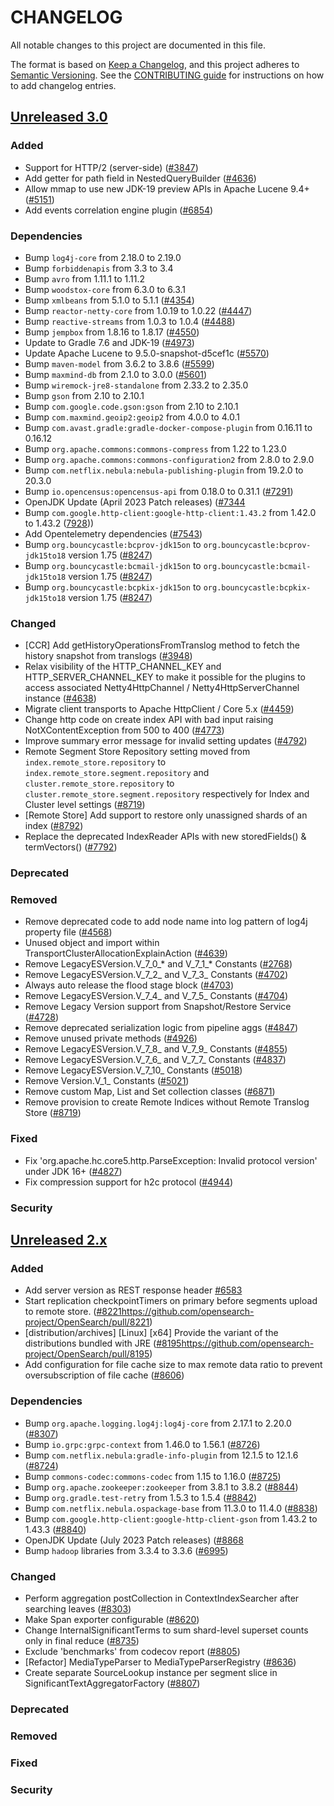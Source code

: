 # CHANGELOG
All notable changes to this project are documented in this file.

The format is based on [Keep a Changelog](https://keepachangelog.com/en/1.0.0/), and this project adheres to [Semantic Versioning](https://semver.org/spec/v2.0.0.html). See the [CONTRIBUTING guide](./CONTRIBUTING.md#Changelog) for instructions on how to add changelog entries.

## [Unreleased 3.0]
### Added
- Support for HTTP/2 (server-side) ([#3847](https://github.com/opensearch-project/OpenSearch/pull/3847))
- Add getter for path field in NestedQueryBuilder ([#4636](https://github.com/opensearch-project/OpenSearch/pull/4636))
- Allow mmap to use new JDK-19 preview APIs in Apache Lucene 9.4+ ([#5151](https://github.com/opensearch-project/OpenSearch/pull/5151))
- Add events correlation engine plugin ([#6854](https://github.com/opensearch-project/OpenSearch/issues/6854))

### Dependencies
- Bump `log4j-core` from 2.18.0 to 2.19.0
- Bump `forbiddenapis` from 3.3 to 3.4
- Bump `avro` from 1.11.1 to 1.11.2
- Bump `woodstox-core` from 6.3.0 to 6.3.1
- Bump `xmlbeans` from 5.1.0 to 5.1.1 ([#4354](https://github.com/opensearch-project/OpenSearch/pull/4354))
- Bump `reactor-netty-core` from 1.0.19 to 1.0.22 ([#4447](https://github.com/opensearch-project/OpenSearch/pull/4447))
- Bump `reactive-streams` from 1.0.3 to 1.0.4 ([#4488](https://github.com/opensearch-project/OpenSearch/pull/4488))
- Bump `jempbox` from 1.8.16 to 1.8.17 ([#4550](https://github.com/opensearch-project/OpenSearch/pull/4550))
- Update to Gradle 7.6 and JDK-19 ([#4973](https://github.com/opensearch-project/OpenSearch/pull/4973))
- Update Apache Lucene to 9.5.0-snapshot-d5cef1c ([#5570](https://github.com/opensearch-project/OpenSearch/pull/5570))
- Bump `maven-model` from 3.6.2 to 3.8.6 ([#5599](https://github.com/opensearch-project/OpenSearch/pull/5599))
- Bump `maxmind-db` from 2.1.0 to 3.0.0 ([#5601](https://github.com/opensearch-project/OpenSearch/pull/5601))
- Bump `wiremock-jre8-standalone` from 2.33.2 to 2.35.0
- Bump `gson` from 2.10 to 2.10.1
- Bump `com.google.code.gson:gson` from 2.10 to 2.10.1
- Bump `com.maxmind.geoip2:geoip2` from 4.0.0 to 4.0.1
- Bump `com.avast.gradle:gradle-docker-compose-plugin` from 0.16.11 to 0.16.12
- Bump `org.apache.commons:commons-compress` from 1.22 to 1.23.0
- Bump `org.apache.commons:commons-configuration2` from 2.8.0 to 2.9.0
- Bump `com.netflix.nebula:nebula-publishing-plugin` from 19.2.0 to 20.3.0
- Bump `io.opencensus:opencensus-api` from 0.18.0 to 0.31.1 ([#7291](https://github.com/opensearch-project/OpenSearch/pull/7291))
- OpenJDK Update (April 2023 Patch releases) ([#7344](https://github.com/opensearch-project/OpenSearch/pull/7344)
- Bump `com.google.http-client:google-http-client:1.43.2` from 1.42.0 to 1.43.2 ([7928](https://github.com/opensearch-project/OpenSearch/pull/7928)))
- Add Opentelemetry dependencies ([#7543](https://github.com/opensearch-project/OpenSearch/issues/7543))
- Bump `org.bouncycastle:bcprov-jdk15on` to `org.bouncycastle:bcprov-jdk15to18` version 1.75 ([#8247](https://github.com/opensearch-project/OpenSearch/pull/8247))
- Bump `org.bouncycastle:bcmail-jdk15on` to `org.bouncycastle:bcmail-jdk15to18` version 1.75 ([#8247](https://github.com/opensearch-project/OpenSearch/pull/8247))
- Bump `org.bouncycastle:bcpkix-jdk15on` to `org.bouncycastle:bcpkix-jdk15to18` version 1.75 ([#8247](https://github.com/opensearch-project/OpenSearch/pull/8247))

### Changed
- [CCR] Add getHistoryOperationsFromTranslog method to fetch the history snapshot from translogs ([#3948](https://github.com/opensearch-project/OpenSearch/pull/3948))
- Relax visibility of the HTTP_CHANNEL_KEY and HTTP_SERVER_CHANNEL_KEY to make it possible for the plugins to access associated Netty4HttpChannel / Netty4HttpServerChannel instance ([#4638](https://github.com/opensearch-project/OpenSearch/pull/4638))
- Migrate client transports to Apache HttpClient / Core 5.x ([#4459](https://github.com/opensearch-project/OpenSearch/pull/4459))
- Change http code on create index API with bad input raising NotXContentException from 500 to 400 ([#4773](https://github.com/opensearch-project/OpenSearch/pull/4773))
- Improve summary error message for invalid setting updates ([#4792](https://github.com/opensearch-project/OpenSearch/pull/4792))
- Remote Segment Store Repository setting moved from `index.remote_store.repository` to `index.remote_store.segment.repository` and `cluster.remote_store.repository` to `cluster.remote_store.segment.repository` respectively for Index and Cluster level settings ([#8719](https://github.com/opensearch-project/OpenSearch/pull/8719))
- [Remote Store] Add support to restore only unassigned shards of an index ([#8792](https://github.com/opensearch-project/OpenSearch/pull/8792))
- Replace the deprecated IndexReader APIs with new storedFields() & termVectors() ([#7792](https://github.com/opensearch-project/OpenSearch/pull/7792))

### Deprecated

### Removed
- Remove deprecated code to add node name into log pattern of log4j property file ([#4568](https://github.com/opensearch-project/OpenSearch/pull/4568))
- Unused object and import within TransportClusterAllocationExplainAction ([#4639](https://github.com/opensearch-project/OpenSearch/pull/4639))
- Remove LegacyESVersion.V_7_0_* and V_7_1_* Constants ([#2768](https://https://github.com/opensearch-project/OpenSearch/pull/2768))
- Remove LegacyESVersion.V_7_2_ and V_7_3_ Constants ([#4702](https://github.com/opensearch-project/OpenSearch/pull/4702))
- Always auto release the flood stage block ([#4703](https://github.com/opensearch-project/OpenSearch/pull/4703))
- Remove LegacyESVersion.V_7_4_ and V_7_5_ Constants ([#4704](https://github.com/opensearch-project/OpenSearch/pull/4704))
- Remove Legacy Version support from Snapshot/Restore Service ([#4728](https://github.com/opensearch-project/OpenSearch/pull/4728))
- Remove deprecated serialization logic from pipeline aggs ([#4847](https://github.com/opensearch-project/OpenSearch/pull/4847))
- Remove unused private methods ([#4926](https://github.com/opensearch-project/OpenSearch/pull/4926))
- Remove LegacyESVersion.V_7_8_ and V_7_9_ Constants ([#4855](https://github.com/opensearch-project/OpenSearch/pull/4855))
- Remove LegacyESVersion.V_7_6_ and V_7_7_ Constants ([#4837](https://github.com/opensearch-project/OpenSearch/pull/4837))
- Remove LegacyESVersion.V_7_10_ Constants ([#5018](https://github.com/opensearch-project/OpenSearch/pull/5018))
- Remove Version.V_1_ Constants ([#5021](https://github.com/opensearch-project/OpenSearch/pull/5021))
- Remove custom Map, List and Set collection classes ([#6871](https://github.com/opensearch-project/OpenSearch/pull/6871))
- Remove provision to create Remote Indices without Remote Translog Store ([#8719](https://github.com/opensearch-project/OpenSearch/pull/8719))

### Fixed
- Fix 'org.apache.hc.core5.http.ParseException: Invalid protocol version' under JDK 16+ ([#4827](https://github.com/opensearch-project/OpenSearch/pull/4827))
- Fix compression support for h2c protocol ([#4944](https://github.com/opensearch-project/OpenSearch/pull/4944))

### Security

## [Unreleased 2.x]
### Added
- Add server version as REST response header [#6583](https://github.com/opensearch-project/OpenSearch/issues/6583)
- Start replication checkpointTimers on primary before segments upload to remote store. ([#8221]()https://github.com/opensearch-project/OpenSearch/pull/8221)
- [distribution/archives] [Linux] [x64] Provide the variant of the distributions bundled with JRE ([#8195]()https://github.com/opensearch-project/OpenSearch/pull/8195)
- Add configuration for file cache size to max remote data ratio to prevent oversubscription of file cache ([#8606](https://github.com/opensearch-project/OpenSearch/pull/8606))

### Dependencies
- Bump `org.apache.logging.log4j:log4j-core` from 2.17.1 to 2.20.0 ([#8307](https://github.com/opensearch-project/OpenSearch/pull/8307))
- Bump `io.grpc:grpc-context` from 1.46.0 to 1.56.1 ([#8726](https://github.com/opensearch-project/OpenSearch/pull/8726))
- Bump `com.netflix.nebula:gradle-info-plugin` from 12.1.5 to 12.1.6 ([#8724](https://github.com/opensearch-project/OpenSearch/pull/8724))
- Bump `commons-codec:commons-codec` from 1.15 to 1.16.0 ([#8725](https://github.com/opensearch-project/OpenSearch/pull/8725))
- Bump `org.apache.zookeeper:zookeeper` from 3.8.1 to 3.8.2 ([#8844](https://github.com/opensearch-project/OpenSearch/pull/8844))
- Bump `org.gradle.test-retry` from 1.5.3 to 1.5.4 ([#8842](https://github.com/opensearch-project/OpenSearch/pull/8842))
- Bump `com.netflix.nebula.ospackage-base` from 11.3.0 to 11.4.0 ([#8838](https://github.com/opensearch-project/OpenSearch/pull/8838))
- Bump `com.google.http-client:google-http-client-gson` from 1.43.2 to 1.43.3 ([#8840](https://github.com/opensearch-project/OpenSearch/pull/8840))
- OpenJDK Update (July 2023 Patch releases) ([#8868](https://github.com/opensearch-project/OpenSearch/pull/8868)
- Bump `hadoop` libraries from 3.3.4 to 3.3.6 ([#6995](https://github.com/opensearch-project/OpenSearch/pull/6995))

### Changed
- Perform aggregation postCollection in ContextIndexSearcher after searching leaves ([#8303](https://github.com/opensearch-project/OpenSearch/pull/8303))
- Make Span exporter configurable ([#8620](https://github.com/opensearch-project/OpenSearch/issues/8620))
- Change InternalSignificantTerms to sum shard-level superset counts only in final reduce ([#8735](https://github.com/opensearch-project/OpenSearch/pull/8735))
- Exclude 'benchmarks' from codecov report ([#8805](https://github.com/opensearch-project/OpenSearch/pull/8805))
- [Refactor] MediaTypeParser to MediaTypeParserRegistry ([#8636](https://github.com/opensearch-project/OpenSearch/pull/8636))
- Create separate SourceLookup instance per segment slice in SignificantTextAggregatorFactory ([#8807](https://github.com/opensearch-project/OpenSearch/pull/8807))

### Deprecated

### Removed

### Fixed

### Security

[Unreleased 3.0]: https://github.com/opensearch-project/OpenSearch/compare/2.x...HEAD
[Unreleased 2.x]: https://github.com/opensearch-project/OpenSearch/compare/2.10...2.x

